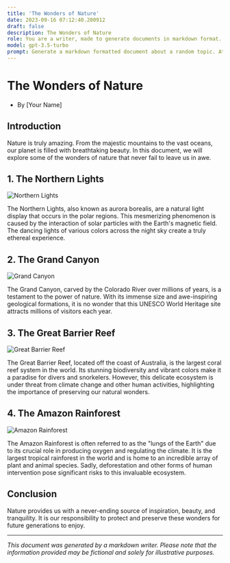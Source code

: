 ```yaml
---
title: 'The Wonders of Nature'
date: 2023-09-16 07:12:40.200912
draft: false
description: The Wonders of Nature
role: You are a writer, made to generate documents in markdown format. It is very important that all of the documents you generate are in valid markdown format.
model: gpt-3.5-turbo
prompt: Generate a markdown formatted document about a random topic. At the bottom, include a disclaimer explaining that the document was generated by you. The first line of the document should be the title. Make sure that the entire document is in proper markdown format, using a mix of various tags to make the document visually appealing.
---
```


# The Wonders of Nature

- By [Your Name]

## Introduction

Nature is truly amazing. From the majestic mountains to the vast oceans, our planet is filled with breathtaking beauty. In this document, we will explore some of the wonders of nature that never fail to leave us in awe.

## 1. The Northern Lights

![Northern Lights](https://example.com/northern-lights.jpg)

The Northern Lights, also known as aurora borealis, are a natural light display that occurs in the polar regions. This mesmerizing phenomenon is caused by the interaction of solar particles with the Earth's magnetic field. The dancing lights of various colors across the night sky create a truly ethereal experience.

## 2. The Grand Canyon

![Grand Canyon](https://example.com/grand-canyon.jpg)

The Grand Canyon, carved by the Colorado River over millions of years, is a testament to the power of nature. With its immense size and awe-inspiring geological formations, it is no wonder that this UNESCO World Heritage site attracts millions of visitors each year.

## 3. The Great Barrier Reef

![Great Barrier Reef](https://example.com/great-barrier-reef.jpg)

The Great Barrier Reef, located off the coast of Australia, is the largest coral reef system in the world. Its stunning biodiversity and vibrant colors make it a paradise for divers and snorkelers. However, this delicate ecosystem is under threat from climate change and other human activities, highlighting the importance of preserving our natural wonders.

## 4. The Amazon Rainforest

![Amazon Rainforest](https://example.com/amazon-rainforest.jpg)

The Amazon Rainforest is often referred to as the "lungs of the Earth" due to its crucial role in producing oxygen and regulating the climate. It is the largest tropical rainforest in the world and is home to an incredible array of plant and animal species. Sadly, deforestation and other forms of human intervention pose significant risks to this invaluable ecosystem.

## Conclusion

Nature provides us with a never-ending source of inspiration, beauty, and tranquility. It is our responsibility to protect and preserve these wonders for future generations to enjoy.

---
*This document was generated by a markdown writer. Please note that the information provided may be fictional and solely for illustrative purposes.*